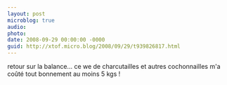 ```yaml
---
layout: post
microblog: true
audio: 
photo: 
date: 2008-09-29 00:00:00 -0000
guid: http://xtof.micro.blog/2008/09/29/t939826817.html
---
```

retour sur la balance... ce we de charcutailles et autres cochonnailles m'a coûté tout bonnement au moins 5 kgs !
